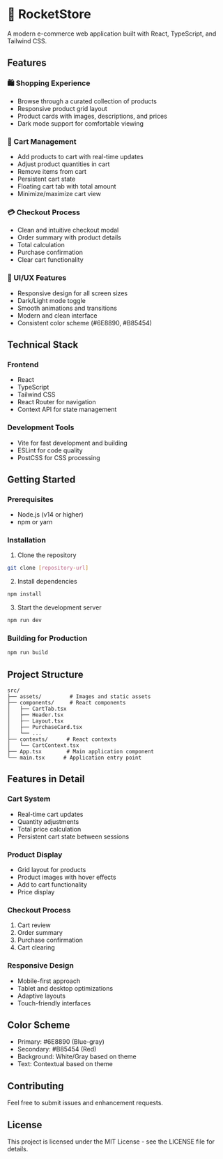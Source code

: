 # 🚀 RocketStore

A modern e-commerce web application built with React, TypeScript, and Tailwind CSS.

## Features

### 🛍️ Shopping Experience
- Browse through a curated collection of products
- Responsive product grid layout
- Product cards with images, descriptions, and prices
- Dark mode support for comfortable viewing

### 🛒 Cart Management
- Add products to cart with real-time updates
- Adjust product quantities in cart
- Remove items from cart
- Persistent cart state
- Floating cart tab with total amount
- Minimize/maximize cart view

### 💳 Checkout Process
- Clean and intuitive checkout modal
- Order summary with product details
- Total calculation
- Purchase confirmation
- Clear cart functionality

### 🎨 UI/UX Features
- Responsive design for all screen sizes
- Dark/Light mode toggle
- Smooth animations and transitions
- Modern and clean interface
- Consistent color scheme (#6E8890, #B85454)

## Technical Stack

### Frontend
- React
- TypeScript
- Tailwind CSS
- React Router for navigation
- Context API for state management

### Development Tools
- Vite for fast development and building
- ESLint for code quality
- PostCSS for CSS processing

## Getting Started

### Prerequisites
- Node.js (v14 or higher)
- npm or yarn

### Installation
1. Clone the repository
```bash
git clone [repository-url]
```

2. Install dependencies
```bash
npm install
```

3. Start the development server
```bash
npm run dev
```

### Building for Production
```bash
npm run build
```

## Project Structure
```
src/
├── assets/         # Images and static assets
├── components/     # React components
│   ├── CartTab.tsx
│   ├── Header.tsx
│   ├── Layout.tsx
│   ├── PurchaseCard.tsx
│   └── ...
├── contexts/      # React contexts
│   └── CartContext.tsx
├── App.tsx        # Main application component
└── main.tsx      # Application entry point
```

## Features in Detail

### Cart System
- Real-time cart updates
- Quantity adjustments
- Total price calculation
- Persistent cart state between sessions

### Product Display
- Grid layout for products
- Product images with hover effects
- Add to cart functionality
- Price display

### Checkout Process
1. Cart review
2. Order summary
3. Purchase confirmation
4. Cart clearing

### Responsive Design
- Mobile-first approach
- Tablet and desktop optimizations
- Adaptive layouts
- Touch-friendly interfaces

## Color Scheme
- Primary: #6E8890 (Blue-gray)
- Secondary: #B85454 (Red)
- Background: White/Gray based on theme
- Text: Contextual based on theme

## Contributing
Feel free to submit issues and enhancement requests.

## License
This project is licensed under the MIT License - see the LICENSE file for details.

